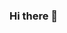 ### Hi there 👋

<!--
**KresoOs/KresoOs** is a ✨ _special_ ✨ repository because its `README.md` (this file) appears on your GitHub profile.

Here are some ideas to get you started:

- 🔭 I’m currently working on ...databases
- 🌱 I’m currently learning ...web programming

- 🤔 I’m looking for help with ...c# sql

- ⚡ Fun fact: ...
-->

